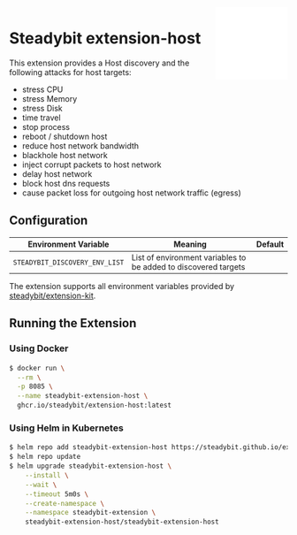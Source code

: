 <img src="./logo.svg" height="130" align="right" alt="Host logo">

# Steadybit extension-host

This extension provides a Host discovery and the following attacks for host targets:

 - stress CPU
 - stress Memory
 - stress Disk
 - time travel
 - stop process
 - reboot / shutdown host
 - reduce host network bandwidth
 - blackhole host network
 - inject corrupt packets to host network
 - delay host network
 - block host dns requests
 - cause packet loss for outgoing host network traffic (egress)

## Configuration

| Environment Variable                  | Meaning                                                         | Default |
|---------------------------------------|-----------------------------------------------------------------|---------|
| `STEADYBIT_DISCOVERY_ENV_LIST`        | List of environment variables to be added to discovered targets |         |

The extension supports all environment variables provided by [steadybit/extension-kit](https://github.com/steadybit/extension-kit#environment-variables).

## Running the Extension

### Using Docker

```sh
$ docker run \
  --rm \
  -p 8085 \
  --name steadybit-extension-host \
  ghcr.io/steadybit/extension-host:latest
```

### Using Helm in Kubernetes

```sh
$ helm repo add steadybit-extension-host https://steadybit.github.io/extension-host
$ helm repo update
$ helm upgrade steadybit-extension-host \
    --install \
    --wait \
    --timeout 5m0s \
    --create-namespace \
    --namespace steadybit-extension \
    steadybit-extension-host/steadybit-extension-host
```
